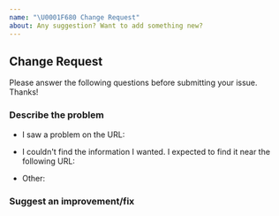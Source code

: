 ```yaml
---
name: "\U0001F680 Change Request"
about: Any suggestion? Want to add something new?
---
```


## Change Request

<!--This repository is ONLY used to solve issues related to TiKV Website/Docs.
For other issues (related to TiKV, PD, etc), please move to [other repositories](https://github.com/tikv).-->

Please answer the following questions before submitting your issue. Thanks!

### Describe the problem <!--Required-->

<!-- Help us find the problem quickly by choosing the following. -->

- I saw a problem on the URL: <URL>

<!-- Provide details for typos, grammatical errors, terminology misuse, ambiguity, broken links, etc. -->

- I couldn't find the information I wanted. I expected to find it near the following URL: <URL>

<!-- Provide details for missing info -->

- Other:

### Suggest an improvement/fix

<!--If you have specific ideas about how we can fix this, let us know. -->
